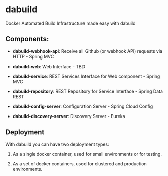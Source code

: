 # dabuild
Docker Automated Build Infrastructure made easy with dabuild


## Components:

* **dabuild-webhook-api**: Receive all Github (or webhook API) requests via HTTP - Spring MVC

* **dabuild-web**: Web Interface - TBD

* **dabuild-service**: REST Services Interface for Web component - Spring MVC

* **dabuild-repository**: REST Repository for Service Interface - Spring Data REST

* **dabuild-config-server**: Configuration Server - Spring Cloud Config

* **dabuild-discovery-server**: Discovery Server - Eureka


## Deployment

With dabuild you can have two deployment types:

1. As a single docker container, used for small environments or for testing.

2. As a set of docker containers, used for clustered and production environments.
